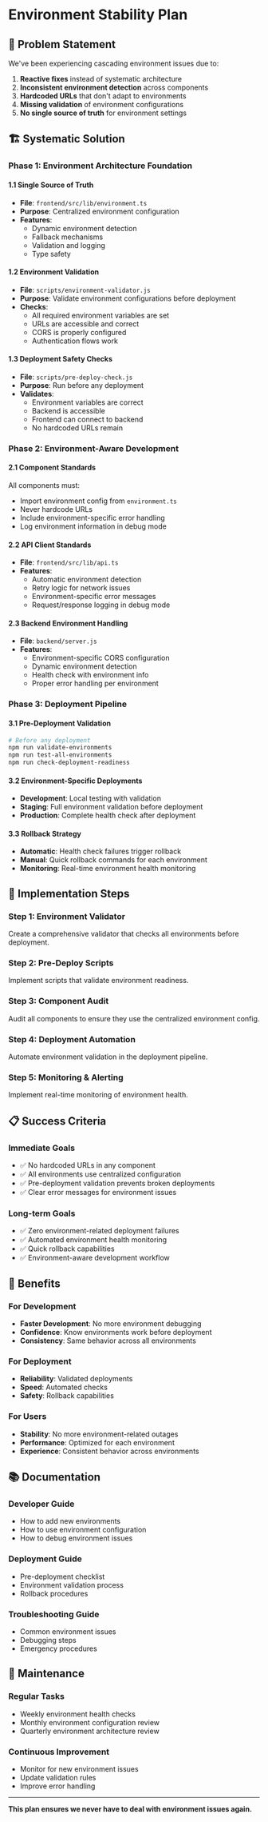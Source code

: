 # Environment Stability Plan

## 🎯 **Problem Statement**
We've been experiencing cascading environment issues due to:
1. **Reactive fixes** instead of systematic architecture
2. **Inconsistent environment detection** across components
3. **Hardcoded URLs** that don't adapt to environments
4. **Missing validation** of environment configurations
5. **No single source of truth** for environment settings

## 🏗️ **Systematic Solution**

### **Phase 1: Environment Architecture Foundation**

#### **1.1 Single Source of Truth**
- **File**: `frontend/src/lib/environment.ts`
- **Purpose**: Centralized environment configuration
- **Features**: 
  - Dynamic environment detection
  - Fallback mechanisms
  - Validation and logging
  - Type safety

#### **1.2 Environment Validation**
- **File**: `scripts/environment-validator.js`
- **Purpose**: Validate environment configurations before deployment
- **Checks**:
  - All required environment variables are set
  - URLs are accessible and correct
  - CORS is properly configured
  - Authentication flows work

#### **1.3 Deployment Safety Checks**
- **File**: `scripts/pre-deploy-check.js`
- **Purpose**: Run before any deployment
- **Validates**:
  - Environment variables are correct
  - Backend is accessible
  - Frontend can connect to backend
  - No hardcoded URLs remain

### **Phase 2: Environment-Aware Development**

#### **2.1 Component Standards**
All components must:
- Import environment config from `environment.ts`
- Never hardcode URLs
- Include environment-specific error handling
- Log environment information in debug mode

#### **2.2 API Client Standards**
- **File**: `frontend/src/lib/api.ts`
- **Features**:
  - Automatic environment detection
  - Retry logic for network issues
  - Environment-specific error messages
  - Request/response logging in debug mode

#### **2.3 Backend Environment Handling**
- **File**: `backend/server.js`
- **Features**:
  - Environment-specific CORS configuration
  - Dynamic environment detection
  - Health check with environment info
  - Proper error handling per environment

### **Phase 3: Deployment Pipeline**

#### **3.1 Pre-Deployment Validation**
```bash
# Before any deployment
npm run validate-environments
npm run test-all-environments
npm run check-deployment-readiness
```

#### **3.2 Environment-Specific Deployments**
- **Development**: Local testing with validation
- **Staging**: Full environment validation before deployment
- **Production**: Complete health check after deployment

#### **3.3 Rollback Strategy**
- **Automatic**: Health check failures trigger rollback
- **Manual**: Quick rollback commands for each environment
- **Monitoring**: Real-time environment health monitoring

## 🔧 **Implementation Steps**

### **Step 1: Environment Validator**
Create a comprehensive validator that checks all environments before deployment.

### **Step 2: Pre-Deploy Scripts**
Implement scripts that validate environment readiness.

### **Step 3: Component Audit**
Audit all components to ensure they use the centralized environment config.

### **Step 4: Deployment Automation**
Automate environment validation in the deployment pipeline.

### **Step 5: Monitoring & Alerting**
Implement real-time monitoring of environment health.

## 📋 **Success Criteria**

### **Immediate Goals**
- ✅ No hardcoded URLs in any component
- ✅ All environments use centralized configuration
- ✅ Pre-deployment validation prevents broken deployments
- ✅ Clear error messages for environment issues

### **Long-term Goals**
- ✅ Zero environment-related deployment failures
- ✅ Automated environment health monitoring
- ✅ Quick rollback capabilities
- ✅ Environment-aware development workflow

## 🚀 **Benefits**

### **For Development**
- **Faster Development**: No more environment debugging
- **Confidence**: Know environments work before deployment
- **Consistency**: Same behavior across all environments

### **For Deployment**
- **Reliability**: Validated deployments
- **Speed**: Automated checks
- **Safety**: Rollback capabilities

### **For Users**
- **Stability**: No more environment-related outages
- **Performance**: Optimized for each environment
- **Experience**: Consistent behavior across environments

## 📚 **Documentation**

### **Developer Guide**
- How to add new environments
- How to use environment configuration
- How to debug environment issues

### **Deployment Guide**
- Pre-deployment checklist
- Environment validation process
- Rollback procedures

### **Troubleshooting Guide**
- Common environment issues
- Debugging steps
- Emergency procedures

## 🔄 **Maintenance**

### **Regular Tasks**
- Weekly environment health checks
- Monthly environment configuration review
- Quarterly environment architecture review

### **Continuous Improvement**
- Monitor for new environment issues
- Update validation rules
- Improve error handling

---

**This plan ensures we never have to deal with environment issues again.** 